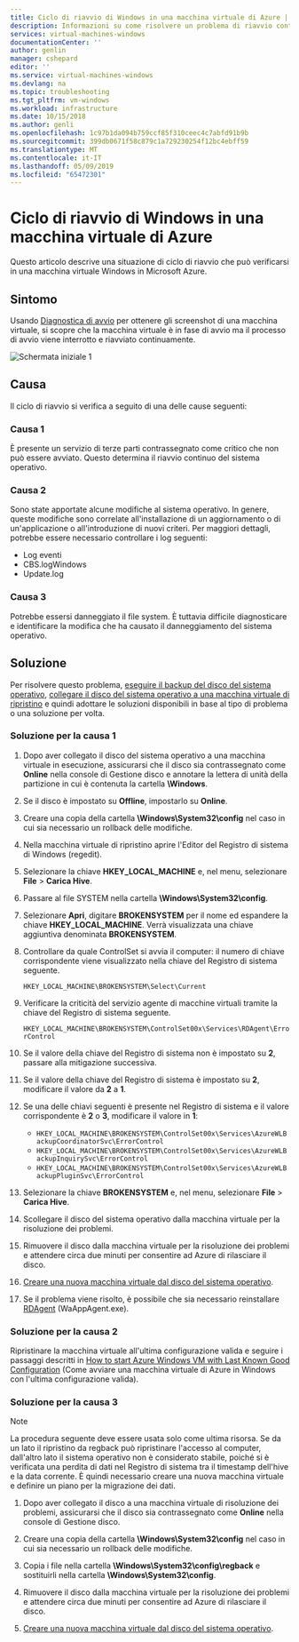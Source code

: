 ```yaml
---
title: Ciclo di riavvio di Windows in una macchina virtuale di Azure | Microsoft Docs
description: Informazioni su come risolvere un problema di riavvio continuo di Windows | Microsoft Docs
services: virtual-machines-windows
documentationCenter: ''
author: genlin
manager: cshepard
editor: ''
ms.service: virtual-machines-windows
ms.devlang: na
ms.topic: troubleshooting
ms.tgt_pltfrm: vm-windows
ms.workload: infrastructure
ms.date: 10/15/2018
ms.author: genli
ms.openlocfilehash: 1c97b1da094b759ccf85f310ceec4c7abfd91b9b
ms.sourcegitcommit: 399db0671f58c879c1a729230254f12bc4ebff59
ms.translationtype: MT
ms.contentlocale: it-IT
ms.lasthandoff: 05/09/2019
ms.locfileid: "65472301"
---
```

# <a name="windows-reboot-loop-on-an-azure-vm"></a>Ciclo di riavvio di Windows in una macchina virtuale di Azure
Questo articolo descrive una situazione di ciclo di riavvio che può verificarsi in una macchina virtuale Windows in Microsoft Azure.

## <a name="symptom"></a>Sintomo

Usando [Diagnostica di avvio](./boot-diagnostics.md) per ottenere gli screenshot di una macchina virtuale, si scopre che la macchina virtuale è in fase di avvio ma il processo di avvio viene interrotto e riavviato continuamente.

![Schermata iniziale 1](./media/troubleshoot-reboot-loop/start-screen-1.png)

## <a name="cause"></a>Causa

Il ciclo di riavvio si verifica a seguito di una delle cause seguenti:

### <a name="cause-1"></a>Causa 1

È presente un servizio di terze parti contrassegnato come critico che non può essere avviato. Questo determina il riavvio continuo del sistema operativo.

### <a name="cause-2"></a>Causa 2

Sono state apportate alcune modifiche al sistema operativo. In genere, queste modifiche sono correlate all'installazione di un aggiornamento o di un'applicazione o all'introduzione di nuovi criteri. Per maggiori dettagli, potrebbe essere necessario controllare i log seguenti:

- Log eventi
- CBS.logWindows
- Update.log

### <a name="cause-3"></a>Causa 3

Potrebbe essersi danneggiato il file system. È tuttavia difficile diagnosticare e identificare la modifica che ha causato il danneggiamento del sistema operativo.

## <a name="solution"></a>Soluzione

Per risolvere questo problema, [eseguire il backup del disco del sistema operativo](../windows/snapshot-copy-managed-disk.md), [collegare il disco del sistema operativo a una macchina virtuale di ripristino](../windows/troubleshoot-recovery-disks-portal.md) e quindi adottare le soluzioni disponibili in base al tipo di problema o una soluzione per volta.

### <a name="solution-for-cause-1"></a>Soluzione per la causa 1

1. Dopo aver collegato il disco del sistema operativo a una macchina virtuale in esecuzione, assicurarsi che il disco sia contrassegnato come **Online** nella console di Gestione disco e annotare la lettera di unità della partizione in cui è contenuta la cartella **\Windows**.

2. Se il disco è impostato su **Offline**, impostarlo su **Online**.

3. Creare una copia della cartella **\Windows\System32\config** nel caso in cui sia necessario un rollback delle modifiche.

4. Nella macchina virtuale di ripristino aprire l'Editor del Registro di sistema di Windows (regedit).

5. Selezionare la chiave **HKEY_LOCAL_MACHINE** e, nel menu, selezionare **File** > **Carica Hive**.

6. Passare al file SYSTEM nella cartella **\Windows\System32\config**.

7. Selezionare **Apri**, digitare **BROKENSYSTEM** per il nome ed espandere la chiave **HKEY_LOCAL_MACHINE**. Verrà visualizzata una chiave aggiuntiva denominata **BROKENSYSTEM**.

8. Controllare da quale ControlSet si avvia il computer: il numero di chiave corrispondente viene visualizzato nella chiave del Registro di sistema seguente.

    `HKEY_LOCAL_MACHINE\BROKENSYSTEM\Select\Current`

9. Verificare la criticità del servizio agente di macchine virtuali tramite la chiave del Registro di sistema seguente.

    `HKEY_LOCAL_MACHINE\BROKENSYSTEM\ControlSet00x\Services\RDAgent\ErrorControl`

10. Se il valore della chiave del Registro di sistema non è impostato su **2**, passare alla mitigazione successiva.

11. Se il valore della chiave del Registro di sistema è impostato su **2**, modificare il valore da **2** a **1**.

12. Se una delle chiavi seguenti è presente nel Registro di sistema e il valore corrispondente è **2** o **3**, modificare il valore in **1**:

    - `HKEY_LOCAL_MACHINE\BROKENSYSTEM\ControlSet00x\Services\AzureWLBackupCoordinatorSvc\ErrorControl`
    - `HKEY_LOCAL_MACHINE\BROKENSYSTEM\ControlSet00x\Services\AzureWLBackupInquirySvc\ErrorControl`
    - `HKEY_LOCAL_MACHINE\BROKENSYSTEM\ControlSet00x\Services\AzureWLBackupPluginSvc\ErrorControl`

13. Selezionare la chiave **BROKENSYSTEM** e, nel menu, selezionare **File** > **Carica Hive**.

14. Scollegare il disco del sistema operativo dalla macchina virtuale per la risoluzione dei problemi.

15. Rimuovere il disco dalla macchina virtuale per la risoluzione dei problemi e attendere circa due minuti per consentire ad Azure di rilasciare il disco.

16. [Creare una nuova macchina virtuale dal disco del sistema operativo](../windows/create-vm-specialized.md).

17. Se il problema viene risolto, è possibile che sia necessario reinstallare [RDAgent](https://blogs.msdn.microsoft.com/mast/2014/04/07/install-the-vm-agent-on-an-existing-azure-vm/) (WaAppAgent.exe).

### <a name="solution-for-cause-2"></a>Soluzione per la causa 2

Ripristinare la macchina virtuale all'ultima configurazione valida e seguire i passaggi descritti in [How to start Azure Windows VM with Last Known Good Configuration](https://support.microsoft.com/help/4016731/) (Come avviare una macchina virtuale di Azure in Windows con l'ultima configurazione valida).

### <a name="solution-for-cause-3"></a>Soluzione per la causa 3
>[!NOTE]
>La procedura seguente deve essere usata solo come ultima risorsa. Se da un lato il ripristino da regback può ripristinare l'accesso al computer, dall'altro lato il sistema operativo non è considerato stabile, poiché si è verificata una perdita di dati nel Registro di sistema tra il timestamp dell'hive e la data corrente. È quindi necessario creare una nuova macchina virtuale e definire un piano per la migrazione dei dati.

1. Dopo aver collegato il disco a una macchina virtuale di risoluzione dei problemi, assicurarsi che il disco sia contrassegnato come **Online** nella console di Gestione disco.

2. Creare una copia della cartella **\Windows\System32\config** nel caso in cui sia necessario un rollback delle modifiche.

3. Copia i file nella cartella **\Windows\System32\config\regback** e sostituirli nella cartella **\Windows\System32\config**.

4. Rimuovere il disco dalla macchina virtuale per la risoluzione dei problemi e attendere circa due minuti per consentire ad Azure di rilasciare il disco.

5. [Creare una nuova macchina virtuale dal disco del sistema operativo](../windows/create-vm-specialized.md).


